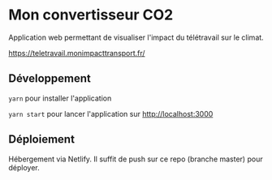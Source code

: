 # Mon convertisseur CO2

Application web permettant de visualiser l'impact du télétravail sur le climat.

https://teletravail.monimpacttransport.fr/

## Développement

`yarn` pour installer l'application

`yarn start` pour lancer l'application sur [http://localhost:3000](http://localhost:3000)

## Déploiement

Hébergement via Netlify. Il suffit de push sur ce repo (branche master) pour déployer.
